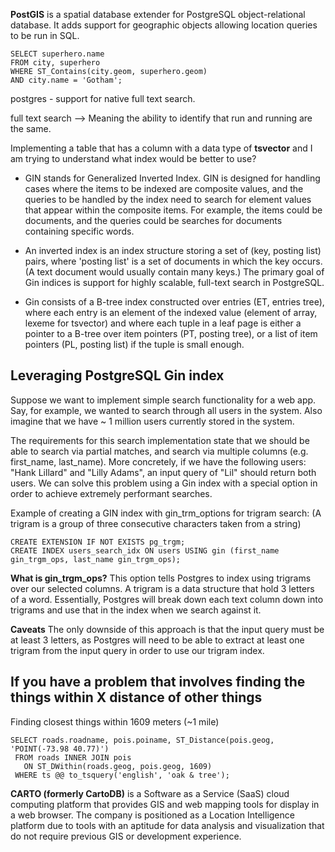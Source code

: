**PostGIS** is a spatial database extender for PostgreSQL object-relational database. It adds support for geographic objects allowing location queries to be run in SQL.
```
SELECT superhero.name
FROM city, superhero
WHERE ST_Contains(city.geom, superhero.geom)
AND city.name = 'Gotham';
```
postgres - support for native full text search.

full text search --> Meaning the ability to identify that run and running are the same.

Implementing a table that has a column with a data type of **tsvector** and I am trying to understand what index would be better to use?

* GIN stands for Generalized Inverted Index. GIN is designed for handling cases where the items to be indexed are composite values, and the queries to be handled by the index need to search for element values that appear within the composite items. 
  For example, the items could be documents, and the queries could be searches for documents containing specific words.

* An inverted index is an index structure storing a set of (key, posting list) pairs, where 'posting list' is a set of documents in which the key occurs. (A text document would usually contain many keys.) The primary goal of Gin indices is support for highly scalable, full-text search in PostgreSQL.

* Gin consists of a B-tree index constructed over entries (ET, entries tree), where each entry is an element of the indexed value (element of array, lexeme for tsvector) and where each tuple in a leaf page is either a pointer to a B-tree over item pointers (PT, posting tree), or a list of item pointers (PL, posting list) if the tuple is small enough.

## Leveraging PostgreSQL Gin index
Suppose we want to implement simple search functionality for a web app. Say, for example, we wanted to search through all users in the system. Also imagine that we have ~ 1 million users currently stored in the system.

The requirements for this search implementation state that we should be able to search via partial matches, and search via multiple columns (e.g. first_name, last_name). More concretely, if we have the following users: "Hank Lillard" and "Lilly Adams", an input query of "Lil" should return both users. We can solve this problem using a Gin index with a special option in order to achieve extremely performant searches.

Example of creating a GIN index with gin_trm_options for trigram search: (A trigram is a group of three consecutive characters taken from a string)

```
CREATE EXTENSION IF NOT EXISTS pg_trgm;
CREATE INDEX users_search_idx ON users USING gin (first_name gin_trgm_ops, last_name gin_trgm_ops);
```

**What is gin_trgm_ops?**
This option tells Postgres to index using trigrams over our selected columns. A trigram is a data structure that hold 3 letters of a word. Essentially, Postgres will break down each text column down into trigrams and use that in the index when we search against it.

**Caveats**
The only downside of this approach is that the input query must be at least 3 letters, as Postgres will need to be able to extract at least one trigram from the input query in order to use our trigram index.

## If you have a problem that involves finding the things within X distance of other things 
Finding closest things within 1609 meters (~1 mile)

```
SELECT roads.roadname, pois.poiname, ST_Distance(pois.geog, 'POINT(-73.98 40.77)')
 FROM roads INNER JOIN pois 
   ON ST_DWithin(roads.geog, pois.geog, 1609)
 WHERE ts @@ to_tsquery('english', 'oak & tree');
 ```
   
**CARTO (formerly CartoDB)** is a Software as a Service (SaaS) cloud computing platform that provides GIS and web mapping tools for display in a web browser. 
The company is positioned as a Location Intelligence platform due to tools with an aptitude for data analysis and visualization that do not require previous GIS or development experience.



